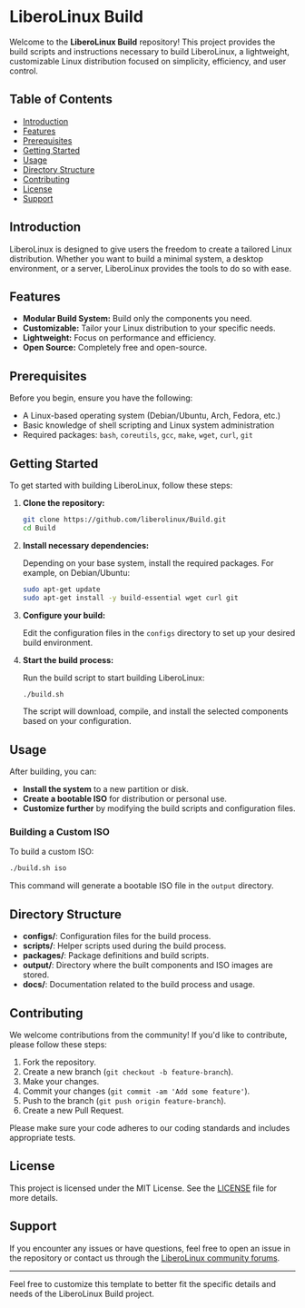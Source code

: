 # LiberoLinux Build

Welcome to the **LiberoLinux Build** repository! This project provides the build scripts and instructions necessary to build LiberoLinux, a lightweight, customizable Linux distribution focused on simplicity, efficiency, and user control.

## Table of Contents

- [Introduction](#introduction)
- [Features](#features)
- [Prerequisites](#prerequisites)
- [Getting Started](#getting-started)
- [Usage](#usage)
- [Directory Structure](#directory-structure)
- [Contributing](#contributing)
- [License](#license)
- [Support](#support)

## Introduction

LiberoLinux is designed to give users the freedom to create a tailored Linux distribution. Whether you want to build a minimal system, a desktop environment, or a server, LiberoLinux provides the tools to do so with ease.

## Features

- **Modular Build System:** Build only the components you need.
- **Customizable:** Tailor your Linux distribution to your specific needs.
- **Lightweight:** Focus on performance and efficiency.
- **Open Source:** Completely free and open-source.

## Prerequisites

Before you begin, ensure you have the following:

- A Linux-based operating system (Debian/Ubuntu, Arch, Fedora, etc.)
- Basic knowledge of shell scripting and Linux system administration
- Required packages: `bash`, `coreutils`, `gcc`, `make`, `wget`, `curl`, `git`

## Getting Started

To get started with building LiberoLinux, follow these steps:

1. **Clone the repository:**

   ```bash
   git clone https://github.com/liberolinux/Build.git
   cd Build
   ```

2. **Install necessary dependencies:**

   Depending on your base system, install the required packages. For example, on Debian/Ubuntu:

   ```bash
   sudo apt-get update
   sudo apt-get install -y build-essential wget curl git
   ```

3. **Configure your build:**

   Edit the configuration files in the `configs` directory to set up your desired build environment.

4. **Start the build process:**

   Run the build script to start building LiberoLinux:

   ```bash
   ./build.sh
   ```

   The script will download, compile, and install the selected components based on your configuration.

## Usage

After building, you can:

- **Install the system** to a new partition or disk.
- **Create a bootable ISO** for distribution or personal use.
- **Customize further** by modifying the build scripts and configuration files.

### Building a Custom ISO

To build a custom ISO:

```bash
./build.sh iso
```

This command will generate a bootable ISO file in the `output` directory.

## Directory Structure

- **configs/**: Configuration files for the build process.
- **scripts/**: Helper scripts used during the build process.
- **packages/**: Package definitions and build scripts.
- **output/**: Directory where the built components and ISO images are stored.
- **docs/**: Documentation related to the build process and usage.

## Contributing

We welcome contributions from the community! If you'd like to contribute, please follow these steps:

1. Fork the repository.
2. Create a new branch (`git checkout -b feature-branch`).
3. Make your changes.
4. Commit your changes (`git commit -am 'Add some feature'`).
5. Push to the branch (`git push origin feature-branch`).
6. Create a new Pull Request.

Please make sure your code adheres to our coding standards and includes appropriate tests.

## License

This project is licensed under the MIT License. See the [LICENSE](LICENSE) file for more details.

## Support

If you encounter any issues or have questions, feel free to open an issue in the repository or contact us through the [LiberoLinux community forums](https://liberolinux.org/community).

---

Feel free to customize this template to better fit the specific details and needs of the LiberoLinux Build project.
